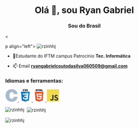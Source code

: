 <h1 align="center">Olá 👋, sou Ryan Gabriel</h1>
<h3 align="center">Sou do Brasil</h3><

p align="left"> <img src="https://komarev.com/ghpvc/?username=rzinhhj&label=Profile%20views&color=0e75b6&style=flat" alt="rzinhhj" /> </p>

- 🌱Estudante do IFTM campus Patrocínio **Tec. Informática**

- 📫 Email **ryangabrielcoutodasilva060509@gmail.com**


<h3 align="left">Idiomas e ferramentas:</h3>
<p align="left"> <a href="https://www.cprogramming.com/" target="_blank" rel="noreferrer"> <img src="https://raw.githubusercontent.com/devicons/devicon/master/icons/c/c-original.svg" alt="c" width="40" height="40"/> </a> <a href="https://www.w3schools.com/css/" target="_blank" rel="noreferrer"> <img src="https://raw.githubusercontent.com/devicons/devicon/master/icons/css3/css3-original-wordmark.svg" alt="css3" width="40" height="40"/> </a> <a href="https://www.w3.org/html/" target="_blank" rel="noreferrer"> <img src="https://raw.githubusercontent.com/devicons/devicon/master/icons/html5/html5-original-wordmark.svg" alt="html5" width="40" height="40"/> </a> <a href="https://developer.mozilla.org/en-US/docs/Web/JavaScript" target="_blank" rel="noreferrer"> <img src="https://raw.githubusercontent.com/devicons/devicon/master/icons/javascript/javascript-original.svg" alt="javascript" width="40" height="40"/> </a> </p>

<p><img align="left" src="https://github-readme-stats.vercel.app/api/top-langs?username=rzinhhj&show_icons=true&locale=en&layout=compact" alt="rzinhhj" /></p>

<p>&nbsp; <img align="center" src="https://github-readme-stats.vercel.app/api?username=rzinhhj&show_icons=true&locale=en" alt="rzinhhj" /></p>

<p><img align="center" src="https://github-readme-streak-stats.herokuapp.com/?user=rzinhhj&" alt="rzinhhj" /></p>
